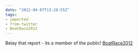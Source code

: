 ```yaml
---
date: "2012-04-07T13:28:55Z"
tags:
- imported
- from-twitter
- BoatRace2012
---
```

Belay that report - its a member of the public! [BoatRace2012](/tags/boatrace2012)
